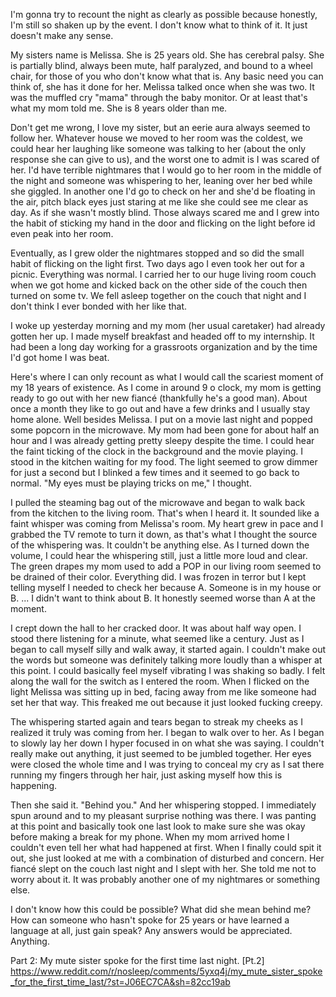 I'm gonna try to recount the night as clearly as possible because honestly, I'm still so shaken up by the event. I don't know what to think of it. It just doesn't make any sense. 

My sisters name is Melissa. She is 25 years old. She has cerebral palsy. She is partially blind, always been mute, half paralyzed, and bound to a wheel chair, for those of you who don't know what that is. Any basic need you can think of, she has it done for her. Melissa talked once when she was two. It was the muffled cry "mama" through the baby monitor. Or at least that's what my mom told me. She is 8 years older than me. 

Don't get me wrong, I love my sister, but an eerie aura always seemed to follow her. Whatever house we moved to her room was the coldest, we could hear her laughing like someone was talking to her (about the only response she can give to us), and the worst one to admit is I was scared of her. I'd have terrible nightmares that I would go to her room in the middle of the night and someone was whispering to her, leaning over her bed while she giggled. In another one I'd go to check on her and she'd be floating in the air, pitch black eyes just staring at me like she could see me clear as day. As if she wasn't mostly blind. Those always scared me and I grew into the habit of sticking my hand in the door and flicking on the light before id even peak into her room. 

Eventually, as I grew older the nightmares stopped and so did the small habit of flicking on the light first. Two days ago I even took her out for a picnic. Everything was normal. I carried her to our huge living room couch when we got home and kicked back on the other side of the couch then turned on some tv. We fell asleep together on the couch that night and I don't think I ever bonded with her like that. 

I woke up yesterday morning and my mom (her usual caretaker) had already gotten her up. I made myself breakfast and headed off to my internship. It had been a long day working for a grassroots organization and by the time I'd got home I was beat. 

Here's where I can only recount as what I would call  the scariest moment of my 18 years of existence. 
As I come in around 9 o clock, my mom is getting ready to go out with her new fiancé (thankfully he's a good man). About once a month they like to go out and have a few drinks and I usually stay home alone. Well besides Melissa. I put on a movie last night and popped some popcorn in the microwave. My mom had been gone for about half an hour and I was already getting pretty sleepy despite the time. I could hear the faint ticking of the clock in the background and the movie playing. I stood in the kitchen waiting for my food. The light seemed to grow dimmer for just a second but I blinked a few times and it seemed to go back to normal. "My eyes must be playing tricks on me," I thought. 

I pulled the steaming bag out of the microwave and began to walk back from the kitchen to the living room. That's when I heard it. It sounded like a faint whisper was coming from Melissa's room. My heart grew in pace and I grabbed the TV remote to turn it down, as that's what I thought the source of the whispering was. It couldn't be anything else. As I turned down the volume, I could hear the whispering still, just a little more loud and clear. The green drapes my mom used to add a POP in our living room seemed to be drained of their color. Everything did. I was frozen in terror but I kept telling myself I needed to check her because A. Someone is in my house or B. ... I didn't want to think about B. It honestly seemed worse than A at the moment. 

I crept down the hall to her cracked door. It was about half way open. I stood there listening for a minute, what seemed like a century. Just as I began to call myself silly and walk away, it started again. I couldn't make out the words but someone was definitely talking more loudly than a whisper at this point. I could basically feel myself vibrating I was shaking so badly. I felt along the wall for the switch as I entered the room. When I flicked on the light Melissa was sitting up in bed, facing away from me like someone had set her that way. This freaked me out because it just looked fucking creepy. 

The whispering started again and tears began to streak my cheeks as I realized it truly was coming from her. I began to walk over to her. As I began to slowly lay her down I hyper focused in on what she was saying. I couldn't really make out anything, it just seemed to be jumbled together. Her eyes were closed the whole time and I was trying to conceal my cry as I sat there running my fingers through her hair, just asking myself how this is happening. 

Then she said it. 
"Behind you." And her whispering stopped. I immediately spun around and to my pleasant surprise nothing was there. I was panting at this point and basically took one last look to make sure she was okay before making a break for my phone. When my mom arrived home I couldn't even tell her what had happened at first. When I finally could spit it out, she just looked at me with a combination of disturbed and concern. Her fiancé slept on the couch last night and I slept with her. She told me not to worry about it. It was probably another one of my nightmares or something else. 

I don't know how this could be possible? What did she mean behind me? How can someone who hasn't spoke for 25 years or have learned a language at all, just gain speak? Any answers would be appreciated. Anything. 
 
Part 2: My mute sister spoke for the first time last night. [Pt.2] https://www.reddit.com/r/nosleep/comments/5yxq4j/my_mute_sister_spoke_for_the_first_time_last/?st=J06EC7CA&sh=82cc19ab